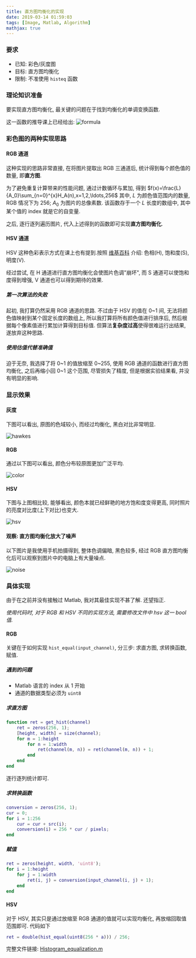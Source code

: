 ```yaml
---
title: 直方图均衡化的实现
date: 2019-03-14 01:59:03
tags: [Image, Matlab, Algorithm]
mathjax: true
---
```


### 要求

- 已知: 彩色/灰度图
- 目标: 直方图均衡化
- 限制: 不准使用 `histeq` 函数

### 理论知识准备

要实现直方图均衡化, 最关键的问题在于找到均衡化的单调变换函数.

这一函数的推导课上已经给出:
![formula](https://i.loli.net/2019/06/02/5cf3e5f94362023122.jpg)

### 彩色图的两种实现思路

#### RGB 通道

这种实现的思路非常直接, 在将图片提取出 RGB 三通道后, 统计得到每个颜色值的数量, 即**直方图**.

<!--more-->

 为了避免重复计算带来的性能问题, 通过计数循环与累加, 得到 $f(x)=\frac{L}{A_0}\sum_{n=0}^{x}H_A(n),x=1,2,\ldots,256​$ 其中, $L​$ 为颜色值范围内的数量, RGB 情况下为 256; $A_0​$ 为图片的总像素数. 该函数存于一个 $L​$ 长度的数组中, 其中某个值的 index 就是它的自变量.

之后, 逐行逐列遍历图片, 代入上述得到的函数即可实现**直方图均衡化**.

#### HSV 通道

HSV 这种色彩表示方式在课上也有提到.按照 [维基百科](<https://zh.wikipedia.org/wiki/HSL%E5%92%8CHSV%E8%89%B2%E5%BD%A9%E7%A9%BA%E9%97%B4>) 介绍: 色相(H), 饱和度(S), 明度(V).

经过尝试, 在 H 通道进行直方图均衡化会使图片色调"崩坏", 而 S 通道可以使饱和度得到增强, V 通道也可以得到期待的效果.

##### 第一次算法的失败

起初, 我打算仍然采用 RGB 通道的思路. 不过由于 HSV 的值在 0~1 间, 无法将颜色值映射到某个固定长度的数组上, 所以我打算将所有颜色值进行排序后, 然后根据每个像素值进行累加计算得到目标值. 但算法**复杂度过高**使得很难运行出结果, 遂放弃这种思路.

##### 使用估值代替准确值

迫于无奈, 我选择了将 0~1 的值放缩至 0~255, 使用 RGB 通道的函数进行直方图均衡化, 之后再缩小回 0~1 这个范围, 尽管损失了精度, 但是根据实验结果看, 并没有明显的影响.

### 显示效果

#### 灰度

下图可以看出, 原图的色域较小, 而经过均衡化, 黑白对比非常明显.

![hawkes](https://i.loli.net/2019/06/02/5cf3e5fb74ec564237.jpg)

#### RGB

通过以下图可以看出, 颜色分布较原图更加广泛平均.

![color](https://i.loli.net/2019/06/02/5cf3e608706a871392.jpg)

#### HSV

下图与上图相比较, 能够看出, 颜色本就已经鲜艳的地方饱和度变得更高, 同时照片的亮度对比度(上下对比)也变大.

![hsv](https://i.loli.net/2019/06/02/5cf3e60e1737e34618.jpg)

#### 观察: 直方图均衡化放大了噪声

以下图片是我使用手机拍摄得到, 整体色调偏暗, 黑色较多, 经过 RGB 直方图均衡化后可以观察到图片中的电脑上有大量噪点.

![noise](https://i.loli.net/2019/06/02/5cf3e61481d4a58580.jpg)

### 具体实现

由于在之前并没有接触过 Matlab, 我对其最佳实现不甚了解. 还望指正. 

*使用代码时, 对于 RGB 和 HSV 不同的实现方法, 需要修改文件中 hsv 这一 bool 值.*

#### RGB

关键在于如何实现 `hist_equal(input_channel)`, 分三步: 求直方图, 求转换函数, 赋值.

##### 遇到的问题

- Matlab 语言的 index 从 1 开始
- 通道的数据类型必须为 `uint8`

##### 求直方图

```matlab
function ret = get_hist(channel)
    ret = zeros(256, 1);
    [height, width] = size(channel);
    for m = 1:height
        for n = 1:width
            ret(channel(m, n)) = ret(channel(m, n)) + 1;
        end
    end
end
```

逐行逐列统计即可.

##### 求转换函数

```matlab
conversion = zeros(256, 1);
cur = 0;
for i = 1:256
    cur = cur + src(i);
    conversion(i) = 256 * cur / pixels;
end
```

##### 赋值

```matlab
ret = zeros(height, width, 'uint8');
for i = 1:height
    for j = 1:width
        ret(i, j) = conversion(input_channel(i, j) + 1);
    end
end
```

#### HSV

对于 HSV, 其实只是通过放缩至 RGB 通道的值就可以实现均衡化, 再放缩回取值范围即可. 代码如下

```matlab
ret = double(hist_equal(uint8(256 * a))) / 256;
```

完整文件链接: [Histogram_equalization.m](<https://gist.github.com/inhzus/c86da05e91c5abd9c5835b9c35d9109e>)


